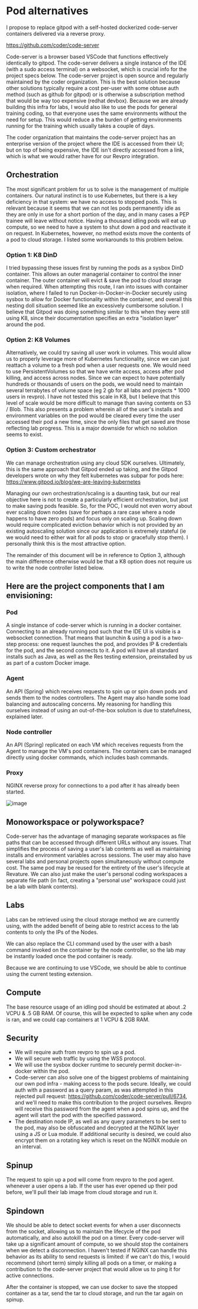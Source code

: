# Pod alternatives
I propose to replace gitpod with a self-hosted dockerized code-server containers delivered via a reverse proxy.

https://github.com/coder/code-server

Code-server is a browser based VSCode that functions effectively identically to gitpod. The code-server delivers a single instance of the IDE (with a sudo access terminal) on a websocket, which is crucial info for the project specs below. The code-server project is open source and regularly maintained by the coder organization. This is the best solution because other solutions typically require a cost per-user with some obtuse auth method (such as github for gitpod) or is otherwise a subscription method that would be way too expensive (redhat devbox). Because we are already building this infra for labs, I would also like to use the pods for general training coding, so that everyone uses the same environments without the need for setup. This would reduce a the burden of getting environments running for the training which usually takes a couple of days.

The coder organization that maintains the code-server project has an enterprise version of the project where the IDE is accessed from their UI; but on top of being expensive, the IDE isn't directly accessed from a link, which is what we would rather have for our Revpro integration.

## Orchestration

The most significant problem for us to solve is the management of multiple containers. Our natural instinct is to use Kubernetes, but there is a key deficiency in that system: we have no access to stopped pods. This is relevant because it seems that we can not les pods permanently idle as they are only in use for a short portion of the day, and in many cases a PEP trainee will leave without notice. Having a thousand idling pods will eat up compute, so we need to have a system to shut down a pod and reactivate it on request. In Kubernetes, however, no method exists move the contents of a pod to cloud storage. I listed some workarounds to this problem below.
### Option 1: K8 DinD
I tried bypassing these issues first by running the pods as a sysbox DinD container. This allows an outer managerial container to control the inner container. The outer container will evict & save the pod to cloud storage when required. When attempting this route, I ran into issues with container isolation, where I failed to run Docker-in-Docker-in-Docker securely using sysbox to allow for Docker functionality within the container, and overall this nesting doll situation seemed like an excessively cumbersome solution. I believe that Gitpod was doing something similar to this when they were still using K8, since their documentation specifies an extra "isolation layer" around the pod.
### Option 2: K8 Volumes
Alternatively, we could try saving all user work in volumes. This would allow us to properly leverage more of Kubernetes functionality, since we can just reattach a volume to a fresh pod when a user requests one. We would need to use PersistentVolumes so that we have write access, access after pod killing, and access across nodes. Since we can expect to have potentially hundreds or thousands of users on the pods, we would need to maintain several terrabytes of volume space (eg 2 gb for all labs and projects * 1000 users in revpro). I have not tested this scale in K8, but I believe that this level of scale would be more difficult to manage than saving contents on S3 / Blob. This also presents a problem wherein all of the user's installs and environment variables on the pod would be cleared every time the user accessed their pod a new time, since the only files that get saved are those reflecting lab progress. This is a major downside for which no solution seems to exist.

### Option 3: Custom orchestrator

We can manage orchestration using any cloud SDK ourselves. Ultimately, this is the same approach that Gitpod ended up taking, and the Gitpod developers wrote on why they felt kubernetes was subpar for pods here: https://www.gitpod.io/blog/we-are-leaving-kubernetes

Managing our own orchestration/scaling is a daunting task, but our real objective here is not to create a particularly efficient orchestration, but just to make saving pods feasible. So, for the POC, I would not even worry about ever scaling down nodes (save for perhaps a rare case where a node happens to have zero pods) and focus only on scaling up. Scaling down would require complicated eviction behavior which is not provided by an existing autoscaling solution since our application is extremely stateful (ie we would need to either wait for all pods to stop or gracefully stop them). I personally think this is the most attractive option. 

The remainder of this document will be in reference to Option 3, although the main difference otherwise would be that a K8 option does not require us to write the node controller listed below.

## Here are the project components that I am envisioning:

### Pod
A single instance of code-server which is running in a docker container. Connecting to an already running pod such that the IDE UI is visible is a websocket connection. That means that launchin & using a pod is a two-step process: one request launches the pod, and provides IP & credentials for the pod, and the second connects to it. A pod will have all standard installs such as Java, as well as the Res testing extension, preinstalled by us as part of a custom Docker image.

### Agent
An API (Spring) which receives requests to spin up or spin down pods and sends them to the nodes controllers. The Agent may also handle some load balancing and autoscaling concerns. My reasoning for handling this ourselves instead of using an out-of-the-box solution is due to statefulness, explained later.

### Node controller
An API (Spring) replicated on each VM which receives requests from the Agent to manage the VM's pod containers. The containers can be managed directly using docker commands, which includes bash commands.

### Proxy
NGINX reverse proxy for connections to a pod after it has already been started.

![image](./architecture.png)

## Monoworkspace or polyworkspace?

Code-server has the advantage of managing separate workspaces as file paths that can be accessed through different URLs without any issues. That simplifies the process of saving a user's lab contents as well as maintaining installs and environment variables across sessions. The user may also have several labs and personal projects open simultaneously without compute cost. The same pod may be reused for the entirety of the user's lifecycle at Revature. We can also just make the user's personal coding workspaces a separate file path (in fact, creating a "personal use" workspace could just be a lab with blank contents).

## Labs
Labs can be retrieved using the cloud storage method we are currently using, with the added benefit of being able to restrict access to the lab contents to only the IPs of the Nodes. 

We can also replace the CLI command used by the user with a bash command invoked on the container by the node controller, so the lab may be instantly loaded once the pod container is ready.

Because we are continuing to use VSCode, we should be able to continue using the current testing extension.

## Compute
The base resource usage of an idling pod should be estimated at about .2 VCPU & .5 GB RAM. Of course, this will be expected to spike when any code is ran, and we could cap containers at 1 VCPU & 2GB RAM.

## Security

- We will require auth from revpro to spin up a pod.
- We will secure web traffic by using the WSS protocol.
- We will use the sysbox docker runtime to securely permit docker-in-docker within the pod.
- Code-server can also solve one of the biggest problems of maintaining our own pod infra - making access to the pods secure. Ideally, we could auth with a password as a query param, as was attempted in this rejected pull request: https://github.com/coder/code-server/pull/6734, and we'll need to make this contribution to the project ourselves. Revpro will receive this password from the agent when a pod spins up, and the agent will start the pod with the specified password.
- The destination node IP, as well as any query parameters to be sent to the pod, may also be obfuscated and decrypted at the NGINX layer using a JS or Lua module. If additional security is desired, we could also encrypt them on a rotating key which is reset on the NGINX module on an interval.

## Spinup

The request to spin up a pod will come from revpro to the pod agent. whenever a user opens a lab. If the user has ever opened up their pod before, we'll pull their lab image from cloud storage and run it.

## Spindown

We should be able to detect socket events for when a user disconnects from the socket, allowing us to maintain the lifecycle of the pod automatically, and also autokill the pod on a timer. Every code-server will take up a significant amount of compute, so we should stop the containers when we detect a disconnection. I haven't tested if NGINX can handle this behavior as its ability to send requests is limited: if we can't do this, I would recommend (short term) simply killing all pods on a timer, or making a contribution to the code-server project that would allow us to ping it for active connections.

After the container is stopped, we can use docker to save the stopped container as a tar, send the tar to cloud storage, and run the tar again on spinup.
